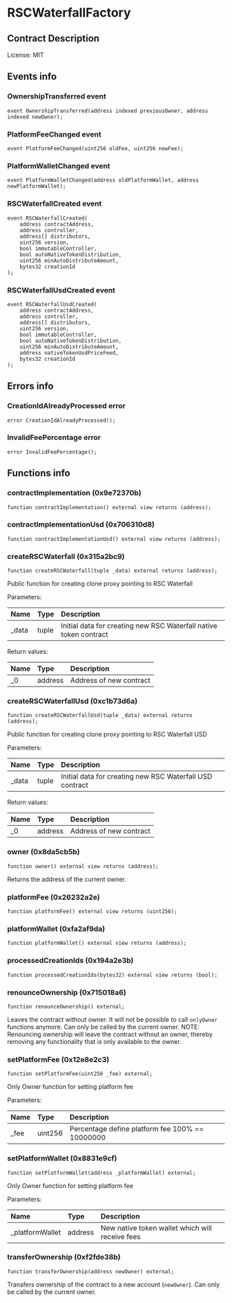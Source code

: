 # RSCWaterfallFactory

## Contract Description


License: MIT

## Events info

### OwnershipTransferred event

```solidity
event OwnershipTransferred(address indexed previousOwner, address indexed newOwner);
```

### PlatformFeeChanged event

```solidity
event PlatformFeeChanged(uint256 oldFee, uint256 newFee);
```

### PlatformWalletChanged event

```solidity
event PlatformWalletChanged(address oldPlatformWallet, address newPlatformWallet);
```

### RSCWaterfallCreated event

```solidity
event RSCWaterfallCreated(
	address contractAddress,
	address controller,
	address[] distributors,
	uint256 version,
	bool immutableController,
	bool autoNativeTokenDistribution,
	uint256 minAutoDistributeAmount,
	bytes32 creationId
);
```

### RSCWaterfallUsdCreated event

```solidity
event RSCWaterfallUsdCreated(
	address contractAddress,
	address controller,
	address[] distributors,
	uint256 version,
	bool immutableController,
	bool autoNativeTokenDistribution,
	uint256 minAutoDistributeAmount,
	address nativeTokenUsdPriceFeed,
	bytes32 creationId
);
```

## Errors info

### CreationIdAlreadyProcessed error

```solidity
error CreationIdAlreadyProcessed();
```

### InvalidFeePercentage error

```solidity
error InvalidFeePercentage();
```

## Functions info

### contractImplementation (0x9e72370b)

```solidity
function contractImplementation() external view returns (address);
```

### contractImplementationUsd (0x706310d8)

```solidity
function contractImplementationUsd() external view returns (address);
```

### createRSCWaterfall (0x315a2bc9)

```solidity
function createRSCWaterfall(tuple _data) external returns (address);
```


Public function for creating clone proxy pointing to RSC Waterfall


Parameters:

| Name  | Type  | Description                                                       |
| :---- | :---- | :---------------------------------------------------------------- |
| _data | tuple | Initial data for creating new RSC Waterfall native token contract |


Return values:

| Name | Type    | Description             |
| :--- | :------ | :---------------------- |
| _0   | address | Address of new contract |

### createRSCWaterfallUsd (0xc1b73d6a)

```solidity
function createRSCWaterfallUsd(tuple _data) external returns (address);
```


Public function for creating clone proxy pointing to RSC Waterfall USD


Parameters:

| Name  | Type  | Description                                              |
| :---- | :---- | :------------------------------------------------------- |
| _data | tuple | Initial data for creating new RSC Waterfall USD contract |


Return values:

| Name | Type    | Description             |
| :--- | :------ | :---------------------- |
| _0   | address | Address of new contract |

### owner (0x8da5cb5b)

```solidity
function owner() external view returns (address);
```


Returns the address of the current owner.

### platformFee (0x26232a2e)

```solidity
function platformFee() external view returns (uint256);
```

### platformWallet (0xfa2af9da)

```solidity
function platformWallet() external view returns (address);
```

### processedCreationIds (0x194a2e3b)

```solidity
function processedCreationIds(bytes32) external view returns (bool);
```

### renounceOwnership (0x715018a6)

```solidity
function renounceOwnership() external;
```


Leaves the contract without owner. It will not be possible to call `onlyOwner` functions anymore. Can only be called by the current owner. NOTE: Renouncing ownership will leave the contract without an owner, thereby removing any functionality that is only available to the owner.

### setPlatformFee (0x12e8e2c3)

```solidity
function setPlatformFee(uint256 _fee) external;
```


Only Owner function for setting platform fee


Parameters:

| Name | Type    | Description                                     |
| :--- | :------ | :---------------------------------------------- |
| _fee | uint256 | Percentage define platform fee 100% == 10000000 |

### setPlatformWallet (0x8831e9cf)

```solidity
function setPlatformWallet(address _platformWallet) external;
```


Only Owner function for setting platform fee


Parameters:

| Name            | Type    | Description                                     |
| :-------------- | :------ | :---------------------------------------------- |
| _platformWallet | address | New native token wallet which will receive fees |

### transferOwnership (0xf2fde38b)

```solidity
function transferOwnership(address newOwner) external;
```


Transfers ownership of the contract to a new account (`newOwner`). Can only be called by the current owner.
